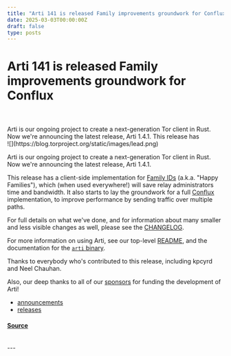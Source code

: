 ```yaml
---
title: "Arti 141 is released Family improvements groundwork for Conflux"
date: 2025-03-03T00:00:00Z
draft: false
type: posts
---
```

# Arti 141 is released Family improvements groundwork for Conflux

<br/>

<br/>
 Arti is our ongoing project to create a next-generation Tor client in Rust. Now we're announcing the latest release, Arti 1.4.1. This release has
<br/>
  ![](https://blog.torproject.org/static/images/lead.png)

Arti is our ongoing project to create a next-generation Tor client in Rust. Now we're announcing the latest release, Arti 1.4.1.

This release has a client-side implementation for [Family IDs](https://spec.torproject.org/proposals/321-happy-families.html) (a.k.a. "Happy Families"), which (when used everywhere!) will save relay administrators time and bandwidth. It also starts to lay the groundwork for a full [Conflux](https://spec.torproject.org/proposals/329-traffic-splitting.html) implementation, to improve performance by sending traffic over multiple paths.

For full details on what we've done, and for information about many smaller and less visible changes as well, please see the [CHANGELOG](https://gitlab.torproject.org/tpo/core/arti/-/blob/main/CHANGELOG.md#arti-141--3-march-2025).

For more information on using Arti, see our top-level [README](https://gitlab.torproject.org/tpo/core/arti/-/blob/main/README.md), and the documentation for the [`arti` binary](https://gitlab.torproject.org/tpo/core/arti/-/tree/main/crates/arti).

Thanks to everybody who's contributed to this release, including kpcyrd and Neel Chauhan.

Also, our deep thanks to all of our [sponsors](https://www.torproject.org/about/sponsors/) for funding the development of Arti!

-   [announcements](https://blog.torproject.org/category/announcements)
-   [releases](https://blog.torproject.org/category/releases)

#### [Source](https://blog.torproject.org/arti_1_4_1_released/)

<br/>
---
